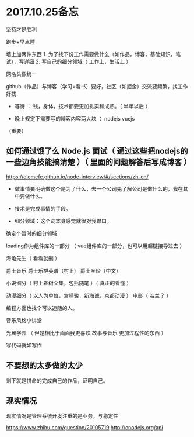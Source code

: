 
# 2017.10.25备忘

坚持才是胜利

跑步+早点睡

墙上加两件东西
    1. 为了找下份工作需要做什么（如作品，博客，基础知识，笔试），写详细
    2. 写自己的细分领域（ 工作上，生活上 ）


网名头像统一

github（作品）与博客（学习+看书）要好，社区（如掘金）交流要频繁，找工作好找

* 等待 ： 钱，身体，技术都要更加扎实和成熟。（ 半年以后 ）

* 晚上规定下需要写的博客内容两大块 ： nodejs vuejs


（重要）
## 如何通过饿了么 Node.js 面试（ 通过这些把nodejs的一些边角技能搞清楚 ）（ 里面的问题解答后写成博客 ）
https://elemefe.github.io/node-interview/#/sections/zh-cn/




* 做事情要明确做这个是为了什么，去一个公司先了解公司是做什么的，我在其中要做什么。
* 技术是完成事情的手段。



* 细分领域：这个词本身感觉就很对我胃口。

确定个暂时的细分领域

loading作为组件库的一部分 （ vue组件库的一部分，也可以用超链接导过去 ）

海龟先生（ 看看就删 ）

爵士音乐   爵士乐群英谱（村上）  爵士圣经（中文）

小说细分（ 村上春树全集，包括随笔 ）（ 真正的看懂 ）

动漫细分（ 以人为单位，宫崎骏，新海诚，京都动漫 ） 电影（ 若兰？ ）

编程方面也找个可以追随的人。

音乐风格小讲堂


光翼学园 （ 但是相比于画面我更喜欢  故事与音乐 更加过程性的东西 ）

写代码就如写作


## 不要想的太多做的太少


剩下就是拼命的完成自己的作品，证明自己。


## 现实情况

现实情况是管理系统开发注重的是业务，与稳定性

https://www.zhihu.com/question/20105719
http://cnodejs.org/api